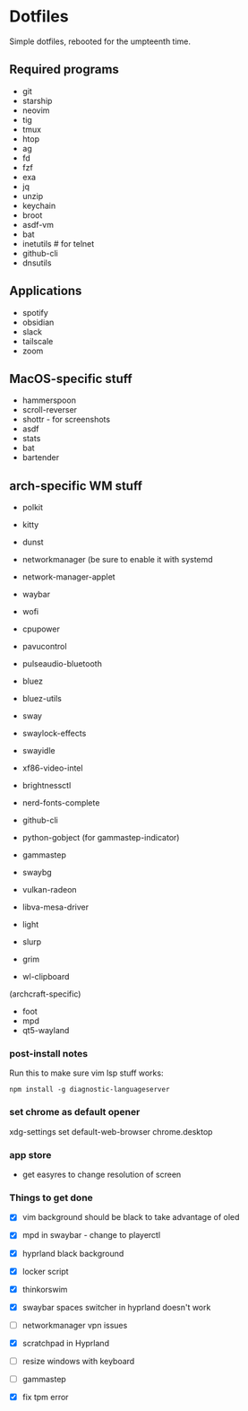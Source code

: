 # Dotfiles

Simple dotfiles, rebooted for the umpteenth time.

## Required programs

- git
- starship
- neovim
- tig
- tmux
- htop
- ag
- fd
- fzf
- exa
- jq
- unzip
- keychain
- broot
- asdf-vm
- bat
- inetutils # for telnet
- github-cli
- dnsutils

## Applications
- spotify
- obsidian
- slack
- tailscale
- zoom

## MacOS-specific stuff

- hammerspoon
- scroll-reverser
- shottr - for screenshots
- asdf
- stats
- bat
- bartender

## arch-specific WM stuff

- polkit
- kitty
- dunst
- networkmanager (be sure to enable it with systemd
- network-manager-applet
- waybar
- wofi
- cpupower

- pavucontrol
- pulseaudio-bluetooth
- bluez
- bluez-utils

- sway
- swaylock-effects
- swayidle
- xf86-video-intel
- brightnessctl
- nerd-fonts-complete
- github-cli
- python-gobject (for gammastep-indicator)
- gammastep
- swaybg

- vulkan-radeon
- libva-mesa-driver
- light

- slurp
- grim
- wl-clipboard

(archcraft-specific)
- foot
- mpd
- qt5-wayland

### post-install notes

Run this to make sure vim lsp stuff works:

```
npm install -g diagnostic-languageserver
```

### set chrome as default opener

xdg-settings set default-web-browser chrome.desktop

### app store

- get easyres to change resolution of screen

### Things to get done


- [x] vim background should be black to take advantage of oled
- [x] mpd in swaybar - change to playerctl
- [x] hyprland black background
- [x] locker script
- [x] thinkorswim
- [x] swaybar spaces switcher in hyprland doesn't work
- [ ] networkmanager vpn issues
- [x] scratchpad in Hyprland
- [ ] resize windows with keyboard

- [ ] gammastep
- [x] fix tpm error


